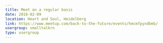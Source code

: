 ```yaml
---
title: Meet on a regular basis
date: 2018-02-09
location: Heart and Soul, Heidelberg
link: https://www.meetup.com/back-to-the-future/events/hmcmfpyxdbmb/
usergroup: smalltalkrn
type: usergroup
---
```

